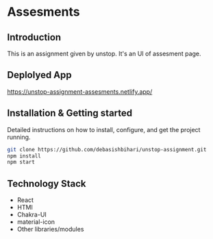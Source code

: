 # Assesments

## Introduction
This is an assignment given by unstop. It's an UI of assesment page.

## Deplolyed App
https://unstop-assignment-assesments.netlify.app/

## Installation & Getting started
Detailed instructions on how to install, configure, and get the project running.

```bash
git clone https://github.com/debasishbihari/unstop-assignment.git
npm install
npm start
```

## Technology Stack
- React
- HTMl
- Chakra-UI
- material-icon
- Other libraries/modules
